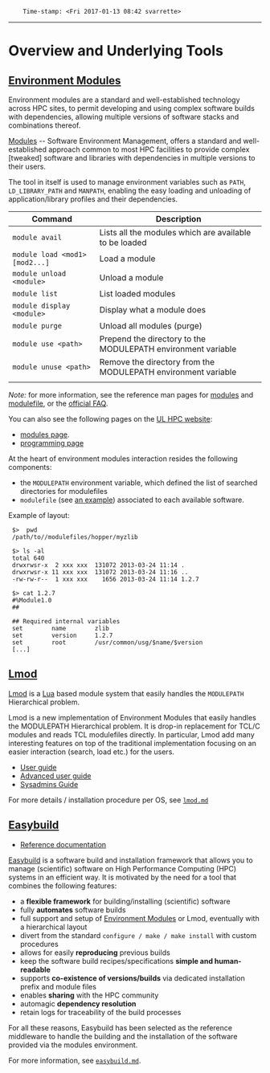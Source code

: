 
        Time-stamp: <Fri 2017-01-13 08:42 svarrette>

-------------------------------
# Overview and Underlying Tools

## [Environment Modules](http://modules.sourceforge.net/)

Environment modules are a standard and well-established technology across HPC sites, to permit developing and using complex software builds with dependencies, allowing multiple versions of software stacks and combinations thereof.

[Modules](http://modules.sourceforge.net/) -- Software Environment Management, offers a standard and well-established approach common to most HPC facilities to provide complex [tweaked] software and libraries with dependencies in multiple versions to their users.

The tool in itself is used to manage environment variables such as `PATH`, `LD_LIBRARY_PATH` and `MANPATH`, enabling the easy loading and unloading of application/library profiles and their dependencies.

| Command                        | Description                                                   |
|--------------------------------|---------------------------------------------------------------|
| `module avail`                 | Lists all the modules which are available to be loaded        |
| `module load <mod1> [mod2...]` | Load a module                                                 |
| `module unload <module>`       | Unload a module                                               |
| `module list`                  | List loaded modules                                           |
| `module display <module>`      | Display what a module does                                    |
| `module purge`                 | Unload all modules (purge)                                    |
| `module use <path>`            | Prepend the directory to the MODULEPATH environment variable  |
| `module unuse <path>`          | Remove the directory from the MODULEPATH environment variable |
|                                |                                                               |

*Note:* for more information, see the reference man pages for [modules](http://modules.sourceforge.net/man/module.html) and [modulefile](http://modules.sourceforge.net/man/modulefile.html), or the [official FAQ](http://sourceforge.net/p/modules/wiki/FAQ/).

You can also see the following pages on the [UL HPC website](http://hpc.uni.lu/users/):

* [modules page](https://hpc.uni.lu/users/docs/modules.html).
* [programming page](https://hpc.uni.lu/users/docs/programming.html)

At the heart of environment modules interaction resides the following components:

* the `MODULEPATH` environment variable, which defined the list of searched directories for modulefiles
* `modulefile` (see [an example](https://www.nersc.gov/assets/modulefile_example)) associated to each available software.

Example of layout:

     $>  pwd
	 /path/to//modulefiles/hopper/myzlib

     $> ls -al
	 total 640
	 drwxrwsr-x  2 xxx xxx  131072 2013-03-24 11:14 .
	 drwxrwsr-x 11 xxx xxx  131072 2013-03-24 11:16 ..
	 -rw-rw-r--  1 xxx xxx    1656 2013-03-24 11:14 1.2.7

     $> cat 1.2.7
	 #%Module1.0
     ##

     ## Required internal variables
	 set		name		zlib
	 set		version		1.2.7
	 set		root		/usr/common/usg/$name/$version
	 [...]



## [Lmod](https://www.tacc.utexas.edu/research-development/tacc-projects/lmod)

[Lmod](https://www.tacc.utexas.edu/research-development/tacc-projects/lmod)  is a [Lua](http://www.lua.org/) based module system that easily handles the `MODULEPATH` Hierarchical problem.

Lmod is a new implementation of Environment Modules that easily handles the MODULEPATH Hierarchical problem. It is drop-in replacement for TCL/C modules and reads TCL modulefiles directly.
In particular, Lmod add many interesting features on top of the traditional implementation focusing on an easier interaction (search, load etc.) for the users.

* [User guide](https://www.tacc.utexas.edu/research-development/tacc-projects/lmod/user-guide)
* [Advanced user guide](https://www.tacc.utexas.edu/research-development/tacc-projects/lmod/advanced-user-guide)
* [Sysadmins Guide](https://www.tacc.utexas.edu/research-development/tacc-projects/lmod/system-administrators-guide)

For more details / installation procedure per OS, see [`lmod.md`](lmod.md)


## [Easybuild](https://hpcugent.github.io/easybuild)

* [Reference documentation](http://easybuild.readthedocs.org/)

[Easybuild](https://hpcugent.github.io/easybuild) is a software build and installation framework that allows you to manage (scientific) software on High Performance Computing (HPC) systems in an efficient way.
It is motivated by the need for a tool that combines the following features:

* a __flexible framework__ for building/installing (scientific) software
* fully __automates__ software builds
* full support and setup of [Environment Modules](http://modules.sourceforge.net/) or Lmod, eventually with a hierarchical layout
* divert from the standard `configure / make / make install` with custom procedures
* allows for easily __reproducing__ previous builds
* keep the software build recipes/specifications __simple and human-readable__
* supports __co-existence of versions/builds__ via dedicated installation prefix and module files
* enables __sharing__ with the HPC community
* automagic __dependency resolution__
* retain logs for traceability of the build processes

For all these reasons, Easybuild has been selected as the reference middleware to handle the building and the installation of the software provided via the modules environment.

For more information, see [`easybuild.md`](easybuild.md).
